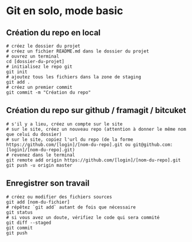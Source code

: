 # Git en solo, mode basic

## Création du repo en local

    # créez le dossier du projet
    # créez un fichier README.md dans le dossier du projet
    # ouvrez un terminal
    cd [dossier-du-projet]
    # initialisez le repo git
    git init
    # ajoutez tous les fichiers dans la zone de staging
    git add .
    # créez un premier commit
    git commit -m "Création du repo"

## Création du repo sur github / framagit / bitcuket

    # s'il y a lieu, créez un compte sur le site
    # sur le site, créez un nouveau repo (attention à donner le même nom que celui du dossier)
    # sur le site, copiez l'url du repo (de la forme https://github.com/[login]/[nom-du-repo].git ou git@github.com:[login]/[nom-du-repo].git)
    # revenez dans le terminal
    git remote add origin https://github.com/[login]/[nom-du-repo].git
    git push -u origin master

## Enregistrer son travail

    # créez ou modifier des fichiers sources
    git add [nom-du-fichier]
    # répêtez `git add` autant de fois que nécessaire
    git status
    # si vous avez un doute, vérifiez le code qui sera commité
    git diff --staged
    git commit
    git push

